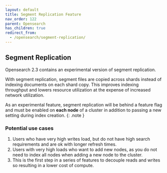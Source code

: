 ```yaml
---
layout: default
title: Segment Replication Feature
nav_order: 122
parent: Opensearch
has_children: true
redirect_from:
  - /opensearch/segment-replication/
---
```


## Segment Replication

Opensearch 2.3 contains an experimental version of segment replication.

With segment replication, segment files are copied across shards instead of indexing documents on each shard copy. This improves indexing throughput and lowers resource utilization at the expense of increased network utilization.

As an experimental feature, segment replication will be behind a feature flag and must be enabled on **each node** of a cluster in addition to passing a new setting during index creation.
{: .note }

### Potential use cases

1. Users who have very high writes load, but do not have high search requirements and are ok with longer refresh times.
1. Users with very high loads who want to add new nodes, as you do not need to index all nodes when adding a new node to the cluster.
1. This is the first step in a series of features to decouple reads and writes so resulting in a lower cost of compute.